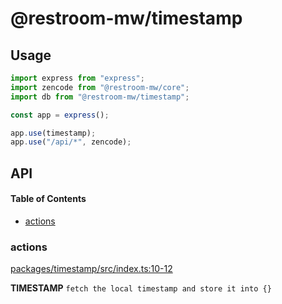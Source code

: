 # @restroom-mw/timestamp

## Usage

```js
import express from "express";
import zencode from "@restroom-mw/core";
import db from "@restroom-mw/timestamp";

const app = express();

app.use(timestamp);
app.use("/api/*", zencode);
```

## API

<!-- Generated by documentation.js. Update this documentation by updating the source code. -->

#### Table of Contents

*   [actions](#actions)

### actions

[packages/timestamp/src/index.ts:10-12](https://github.com/dyne/restroom-mw/blob/2328b3a38de42790bc8f9bde42557c45ad477573/packages/timestamp/src/index.ts#L10-L12 "Source code on GitHub")

**TIMESTAMP** `fetch the local timestamp and store it into {}`
